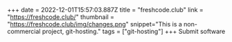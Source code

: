 +++
date = 2022-12-01T15:57:03.887Z
title = "freshcode.club"
link = "https://freshcode.club/"
thumbnail = "https://freshcode.club/img/changes.png"
snippet="This is a non-commercial project, git-hosting."
tags = ["git-hosting"]
+++
Submit software
